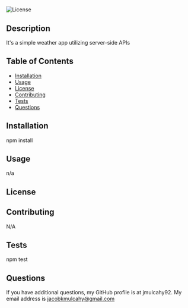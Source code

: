 # <Weather Dashboard>
![License](https://img.shields.io/badge/)
## Description
It's a simple weather app utilizing server-side APIs
## Table of Contents
- [Installation](#installation)
- [Usage](#usage)
- [License](#license)
- [Contributing](#contributing)
- [Tests](#tests)
- [Questions](#questions)
## Installation
npm install
## Usage
n/a
## License

## Contributing
N/A
## Tests
npm test
## Questions
If you have additional questions, my GitHub profile is at jmulcahy92. My email address is jacobkmulcahy@gmail.com
